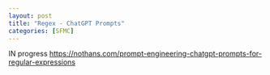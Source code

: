 ```yaml
---
layout: post
title: "Regex - ChatGPT Prompts"
categories: [SFMC]
---
```

IN progress
https://nothans.com/prompt-engineering-chatgpt-prompts-for-regular-expressions